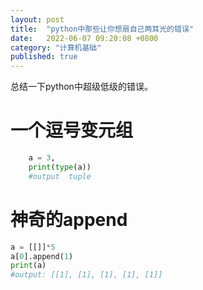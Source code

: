 ```yaml
---
layout: post
title:  "python中那些让你想扇自己两耳光的错误"
date:   2022-06-07 09:20:08 +0800
category: "计算机基础"
published: true
---
```


总结一下python中超级低级的错误。

<!--more-->


# 一个逗号变元组
```python
    a = 3,
    print(type(a))
    #output  tuple
```

# 神奇的append
```python
a = [[]]*5
a[0].append(1)
print(a)
#output: [[1], [1], [1], [1], [1]]
```
